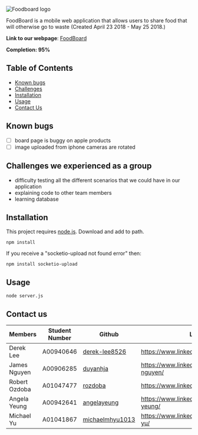 ![Foodboard logo](https://i.imgur.com/YZb5agj.png)

FoodBoard is a mobile web application that allows users to share food that will otherwise go to waste (Created April 23 2018 - May 25 2018.)

**Link to our webpage**: [FoodBoard](http://foodboard.ca)

**Completion: 95%**

## Table of Contents
* [Known bugs](#known-bugs)
* [Challenges](#challenges)
* [Installation](#installation)
* [Usage](#usage)
* [Contact Us](#Contact-us)

<a id="known-bugs"></a>
## Known bugs
- [ ] board page is buggy on apple products
- [ ] image uploaded from iphone cameras are rotated

<a id="challenges"></a>
## Challenges we experienced as a group
* difficulty testing all the different scenarios that we could have in our application
* explaining code to other team members
* learning database

<a id="installation"></a>
## Installation
This project requires [node.js](https://nodejs.org/en/download/). Download and add to path.
```
npm install
```
If you receive a "socketio-upload not found error" then:
```
npm install socketio-upload
```
<a id="usage"></a>
## Usage
```
node server.js
```

<a id="Contact-us"></a>
## Contact us 
| Members | Student Number | Github | LinkedIn |
 --------|-----------------|--------|----------
| Derek Lee | A00940646 | [derek-lee8526](https://github.com/derek-lee8526) | https://www.linkedin.com/in/dereklee8526/|
| James Nguyen | A00906285 | [duyanhja](https://github.com/duyanhja) | https://www.linkedin.com/in/james-da-nguyen/|
| Robert Ozdoba|A01047477| [rozdoba](https://github.com/rozdoba) | https://www.linkedin.com/in/robertozdoba|
|Angela Yeung | A00942641| [angelayeung](https://github.com/AngelaYeung) | https://www.linkedin.com/in/angela-sy-yeung/ |
| Michael Yu | A01041867| [michaelmhyu1013](https://github.com/michaelmhyu1013) | https://www.linkedin.com/in/michael-mh-yu/| 

